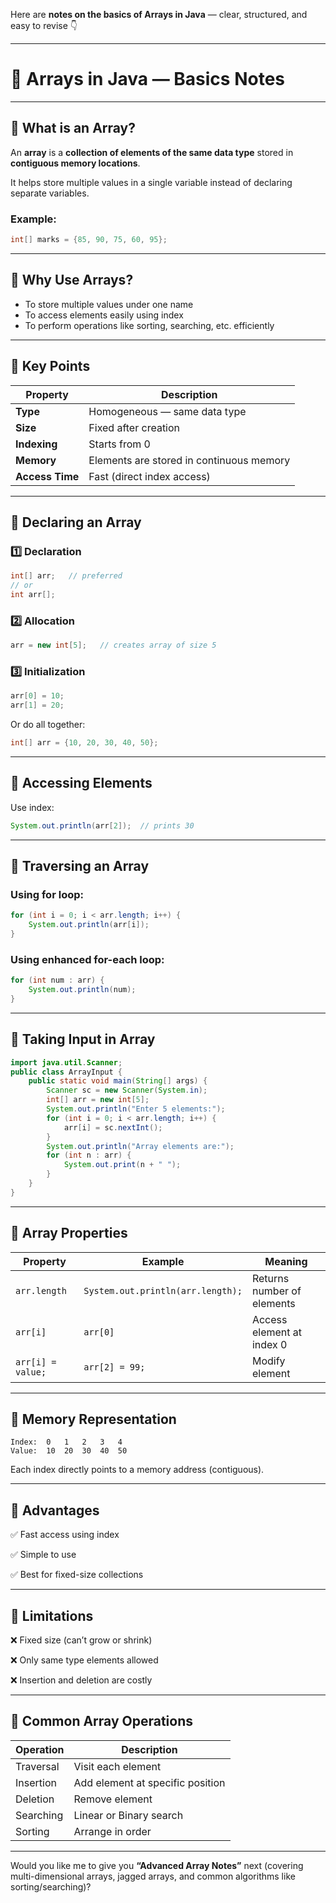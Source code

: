 Here are **notes on the basics of Arrays in Java** — clear, structured, and easy to revise 👇

---

# 🧩 **Arrays in Java — Basics Notes**

---

## 🔹 What is an Array?

An **array** is a **collection of elements of the same data type** stored in **contiguous memory locations**.

It helps store multiple values in a single variable instead of declaring separate variables.

### Example:

```java
int[] marks = {85, 90, 75, 60, 95};
```

---

## 🔹 Why Use Arrays?

* To store multiple values under one name
* To access elements easily using index
* To perform operations like sorting, searching, etc. efficiently

---

## 🔹 Key Points

| Property        | Description                              |
| --------------- | ---------------------------------------- |
| **Type**        | Homogeneous — same data type             |
| **Size**        | Fixed after creation                     |
| **Indexing**    | Starts from 0                            |
| **Memory**      | Elements are stored in continuous memory |
| **Access Time** | Fast (direct index access)               |

---

## 🔹 Declaring an Array

### 1️⃣ Declaration

```java
int[] arr;   // preferred
// or
int arr[];
```

### 2️⃣ Allocation

```java
arr = new int[5];   // creates array of size 5
```

### 3️⃣ Initialization

```java
arr[0] = 10;
arr[1] = 20;
```

Or do all together:

```java
int[] arr = {10, 20, 30, 40, 50};
```

---

## 🔹 Accessing Elements

Use index:

```java
System.out.println(arr[2]);  // prints 30
```

---

## 🔹 Traversing an Array

### Using for loop:

```java
for (int i = 0; i < arr.length; i++) {
    System.out.println(arr[i]);
}
```

### Using enhanced for-each loop:

```java
for (int num : arr) {
    System.out.println(num);
}
```

---

## 🔹 Taking Input in Array

```java
import java.util.Scanner;
public class ArrayInput {
    public static void main(String[] args) {
        Scanner sc = new Scanner(System.in);
        int[] arr = new int[5];
        System.out.println("Enter 5 elements:");
        for (int i = 0; i < arr.length; i++) {
            arr[i] = sc.nextInt();
        }
        System.out.println("Array elements are:");
        for (int n : arr) {
            System.out.print(n + " ");
        }
    }
}
```

---

## 🔹 Array Properties

| Property          | Example                           | Meaning                    |
| ----------------- | --------------------------------- | -------------------------- |
| `arr.length`      | `System.out.println(arr.length);` | Returns number of elements |
| `arr[i]`          | `arr[0]`                          | Access element at index 0  |
| `arr[i] = value;` | `arr[2] = 99;`                    | Modify element             |

---

## 🔹 Memory Representation

```
Index:  0   1   2   3   4
Value:  10  20  30  40  50
```

Each index directly points to a memory address (contiguous).

---

## 🔹 Advantages

✅ Fast access using index

✅ Simple to use

✅ Best for fixed-size collections

---

## 🔹 Limitations

❌ Fixed size (can’t grow or shrink)

❌ Only same type elements allowed

❌ Insertion and deletion are costly

---

## 🧠 Common Array Operations

| Operation | Description                      |
| --------- | -------------------------------- |
| Traversal | Visit each element               |
| Insertion | Add element at specific position |
| Deletion  | Remove element                   |
| Searching | Linear or Binary search          |
| Sorting   | Arrange in order                 |

---

Would you like me to give you **“Advanced Array Notes”** next (covering multi-dimensional arrays, jagged arrays, and common algorithms like sorting/searching)?
